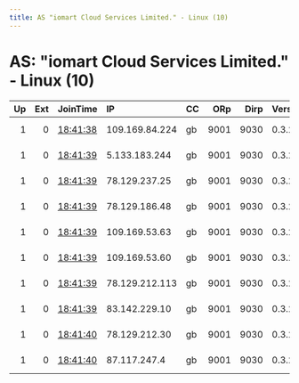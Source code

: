 ```yaml
---
title: AS "iomart Cloud Services Limited." - Linux (10)
---
```


# AS: "iomart Cloud Services Limited." - Linux (10)

|   Up |   Ext | JoinTime                                                                                            | IP             | CC   |   ORp |   Dirp | Version   | Contact                      | Nickname   |   eFamMembers |
|-----:|------:|:----------------------------------------------------------------------------------------------------|:---------------|:-----|------:|-------:|:----------|:-----------------------------|:-----------|--------------:|
|    1 |     0 | [18:41:38](https://metrics.torproject.org/rs.html#details/C7127FF5F4039FCF412D2B3FA1F57CA388034F45) | 109.169.84.224 | gb   |  9001 |   9030 | 0.3.2.9   | Marco Slater &lt;tor@marcosl | MSTRL      |             1 |
|    1 |     0 | [18:41:39](https://metrics.torproject.org/rs.html#details/667773AAE171C8D339E3DE1E3A97EAA1B06263E3) | 5.133.183.244  | gb   |  9001 |   9030 | 0.3.2.9   | Marco Slater &lt;tor@marcosl | MSTRL      |             1 |
|    1 |     0 | [18:41:39](https://metrics.torproject.org/rs.html#details/F8E7D1B02B300BF3A143FC89BBBB7ABAA6410150) | 78.129.237.25  | gb   |  9001 |   9030 | 0.3.2.9   | Marco Slater &lt;tor@marcosl | MSTRL      |             1 |
|    1 |     0 | [18:41:39](https://metrics.torproject.org/rs.html#details/7EFAFDC16FFA9DA2893A038C652C59DA13F0AE67) | 78.129.186.48  | gb   |  9001 |   9030 | 0.3.2.9   | Marco Slater &lt;tor@marcosl | MSTRL      |             1 |
|    1 |     0 | [18:41:39](https://metrics.torproject.org/rs.html#details/98D48BAD0B4CD973BEEA3CA7090679C7FF98FA49) | 109.169.53.63  | gb   |  9001 |   9030 | 0.3.2.9   | Marco Slater &lt;tor@marcosl | MSTRL      |             1 |
|    1 |     0 | [18:41:39](https://metrics.torproject.org/rs.html#details/37E37A93B627EC9176D7198965CF766CB56E05D2) | 109.169.53.60  | gb   |  9001 |   9030 | 0.3.2.9   | Marco Slater &lt;tor@marcosl | MSTRL      |             1 |
|    1 |     0 | [18:41:39](https://metrics.torproject.org/rs.html#details/42E67228FA399BFD96707AE0735B4061AA8D8954) | 78.129.212.113 | gb   |  9001 |   9030 | 0.3.2.9   | Marco Slater &lt;tor@marcosl | MSTRL      |             1 |
|    1 |     0 | [18:41:39](https://metrics.torproject.org/rs.html#details/4FB6AE86C01490442A1D6469DA96DF7E7B6FABB9) | 83.142.229.10  | gb   |  9001 |   9030 | 0.3.2.9   | Marco Slater &lt;tor@marcosl | MSTRL      |             1 |
|    1 |     0 | [18:41:40](https://metrics.torproject.org/rs.html#details/FF4C5F8D5E0B3230116625EE1B6420547A8FA01C) | 78.129.212.30  | gb   |  9001 |   9030 | 0.3.2.9   | Marco Slater &lt;tor@marcosl | MSTRL      |             1 |
|    1 |     0 | [18:41:40](https://metrics.torproject.org/rs.html#details/696F6F129965A1F0620C819BA2F594B0C943FE33) | 87.117.247.4   | gb   |  9001 |   9030 | 0.3.2.9   | Marco Slater &lt;tor@marcosl | MSTRL      |             1 |
